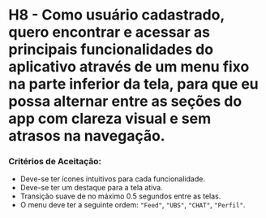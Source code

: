 # H8 - Como usuário cadastrado, quero encontrar e acessar as principais funcionalidades do aplicativo através de um menu fixo na parte inferior da tela, para que eu possa alternar entre as seções do app com clareza visual e sem atrasos na navegação.

### **Critérios de Aceitação:**

- Deve-se ter ícones intuitivos para cada funcionalidade.
- Deve-se ter um destaque para a tela ativa.
- Transição suave de no máximo 0.5 segundos entre as telas.
- O menu deve ter a seguinte ordem:
  `"Feed"`, `"UBS"`, `"CHAT"`, `"Perfil"`.
